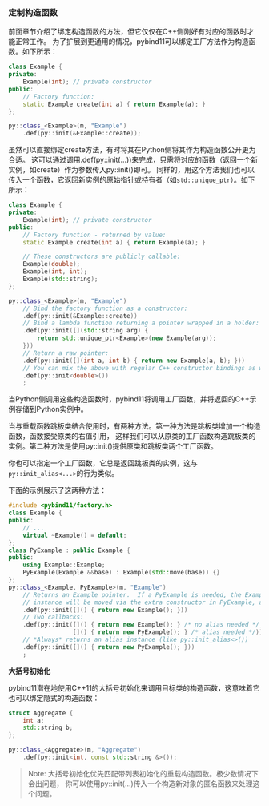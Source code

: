 ### 定制构造函数

前面章节介绍了绑定构造函数的方法，但它仅仅在C++侧刚好有对应的函数时才能正常工作。
为了扩展到更通用的情况，pybind11可以绑定工厂方法作为构造函数。如下所示：

```cpp
class Example {
private:
    Example(int); // private constructor
public:
    // Factory function:
    static Example create(int a) { return Example(a); }
};

py::class_<Example>(m, "Example")
    .def(py::init(&Example::create));
```

虽然可以直接绑定create方法，有时将其在Python侧将其作为构造函数公开更为合适。
这可以通过调用.def(py::init(...))来完成，只需将对应的函数（返回一个新实例，如create）作为参数传入py::init()即可。
同样的，用这个方法我们也可以传入一个函数，它返回新实例的原始指针或持有者（如`std::unique_ptr`）。如下所示：

```cpp
class Example {
private:
    Example(int); // private constructor
public:
    // Factory function - returned by value:
    static Example create(int a) { return Example(a); }

    // These constructors are publicly callable:
    Example(double);
    Example(int, int);
    Example(std::string);
};

py::class_<Example>(m, "Example")
    // Bind the factory function as a constructor:
    .def(py::init(&Example::create))
    // Bind a lambda function returning a pointer wrapped in a holder:
    .def(py::init([](std::string arg) {
        return std::unique_ptr<Example>(new Example(arg));
    }))
    // Return a raw pointer:
    .def(py::init([](int a, int b) { return new Example(a, b); }))
    // You can mix the above with regular C++ constructor bindings as well:
    .def(py::init<double>())
    ;
```

当Python侧调用这些构造函数时，pybind11将调用工厂函数，并将返回的C++示例存储到Python实例中。

当与重载函数跳板类结合使用时，有两种方法。第一种方法是跳板类增加一个构造函数，函数接受原类的右值引用，
这样我们可以从原类的工厂函数构造跳板类的实例。第二种方法是使用py::init()提供原类和跳板类两个工厂函数。

你也可以指定一个工厂函数，它总是返回跳板类的实例，这与`py::init_alias<...>`的行为类似。

下面的示例展示了这两种方法：

```cpp
#include <pybind11/factory.h>
class Example {
public:
    // ...
    virtual ~Example() = default;
};
class PyExample : public Example {
public:
    using Example::Example;
    PyExample(Example &&base) : Example(std::move(base)) {}
};
py::class_<Example, PyExample>(m, "Example")
    // Returns an Example pointer.  If a PyExample is needed, the Example
    // instance will be moved via the extra constructor in PyExample, above.
    .def(py::init([]() { return new Example(); }))
    // Two callbacks:
    .def(py::init([]() { return new Example(); } /* no alias needed */,
                  []() { return new PyExample(); } /* alias needed */))
    // *Always* returns an alias instance (like py::init_alias<>())
    .def(py::init([]() { return new PyExample(); }))
    ;
```

**大括号初始化**

pybind11潜在地使用C++11的大括号初始化来调用目标类的构造函数，这意味着它也可以绑定隐式的构造函数：

```cpp
struct Aggregate {
    int a;
    std::string b;
};

py::class_<Aggregate>(m, "Aggregate")
    .def(py::init<int, const std::string &>());
```

> Note: 大括号初始化优先匹配带列表初始化的重载构造函数。极少数情况下会出问题，
> 你可以使用py::init(...)传入一个构造新对象的匿名函数来处理这个问题。
